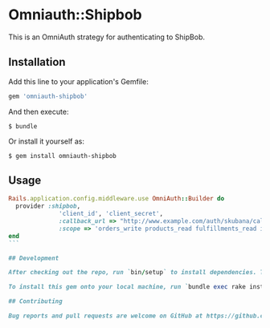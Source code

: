 # Omniauth::Shipbob

This is an OmniAuth strategy for authenticating to ShipBob. 

## Installation

Add this line to your application's Gemfile:

```ruby
gem 'omniauth-shipbob'
```

And then execute:

    $ bundle

Or install it yourself as:

    $ gem install omniauth-shipbob

## Usage


````ruby
Rails.application.config.middleware.use OmniAuth::Builder do
  provider :shipbob, 
              'client_id', 'client_secret',
              :callback_url => "http://www.example.com/auth/skubana/callback",
              :scope => 'orders_write products_read fulfillments_read inventory_read channels_read'              
end
```

## Development

After checking out the repo, run `bin/setup` to install dependencies. Then, run `rake spec` to run the tests. You can also run `bin/console` for an interactive prompt that will allow you to experiment.

To install this gem onto your local machine, run `bundle exec rake install`. To release a new version, update the version number in `version.rb`, and then run `bundle exec rake release`, which will create a git tag for the version, push git commits and tags, and push the `.gem` file to [rubygems.org](https://rubygems.org).

## Contributing

Bug reports and pull requests are welcome on GitHub at https://github.com/[USERNAME]/omniauth-fdc.
